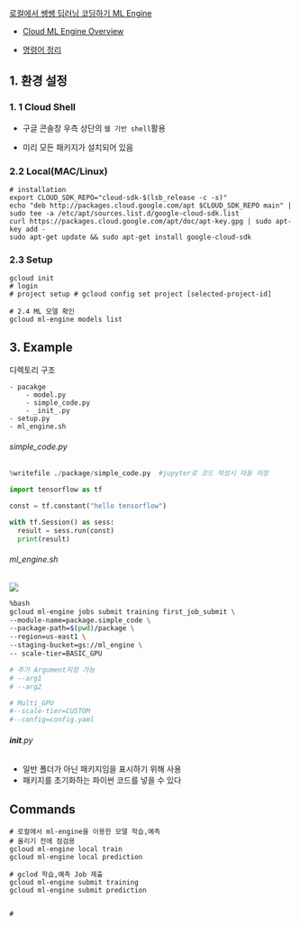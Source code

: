 [로컬에서 쌩쌩 딥러닝 코딩하기 ML Engine](http://chanacademy.tistory.com/30)

- [Cloud ML Engine Overview](https://cloud.google.com/ml-engine/docs/concepts/technical-overview)

- [명령어 정리](https://cloud.google.com/sdk/gcloud/reference/ml-engine/)

## 1. 환경 설정 

### 1. 1 Cloud Shell

- 구글 콘솔창 우측 상단의 `웹 기반 shell`활용 

- 미리 모든 패키지가 설치되어 있음 

### 2.2 Local(MAC/Linux)

```
# installation 
export CLOUD_SDK_REPO="cloud-sdk-$(lsb_release -c -s)"
echo "deb http://packages.cloud.google.com/apt $CLOUD_SDK_REPO main" | sudo tee -a /etc/apt/sources.list.d/google-cloud-sdk.list
curl https://packages.cloud.google.com/apt/doc/apt-key.gpg | sudo apt-key add -
sudo apt-get update && sudo apt-get install google-cloud-sdk
```

### 2.3 Setup 

```
gcloud init
# login
# project setup # gcloud config set project [selected-project-id]

# 2.4 ML 모델 확인  
gcloud ml-engine models list
```


## 3. Example 

디렉토리 구조 
```
- pacakge
    - model.py
    - simple_code.py
    - _init_.py
- setup.py
- ml_engine.sh

```

###### simple_code.py

```python
%writefile ./package/simple_code.py  #jupyter로 코드 작성시 자동 저장 

import tensorflow as tf

const = tf.constant("hello tensorflow")

with tf.Session() as sess:
  result = sess.run(const)
  print(result)
```

###### ml_engine.sh
![](http://i.imgur.com/MXSlHjX.png)

```bash
%bash
gcloud ml-engine jobs submit training first_job_submit \
--module-name=package.simple_code \
--package-path=$(pwd)/package \
--region=us-east1 \
--staging-bucket=gs://ml_engine \
-- scale-tier=BASIC_GPU

# 추가 Argument지정 가능 
# --arg1
# --arg2

# Multi_GPU
#--scale-tier=CUSTOM
#--config=config.yaml
```

###### __init__.py
- 일반 폴더가 아닌 패키지임을 표시하기 위해 사용
- 패키지를 초기화하는 파이썬 코드를 넣을 수 있다







## Commands

```shell
# 로컬에서 ml-engine을 이용한 모델 학습,예측 
# 올리기 전에 점검용 
gcloud ml-engine local train
gcloud ml-engine local prediction

# gclod 학습,예측 Job 제출 
gcloud ml-engine submit training
gcloud ml-engine submit prediction


# 





```



